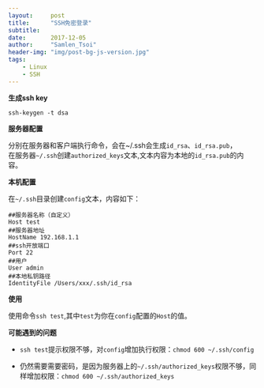 ```yaml
---
layout:     post
title:      "SSH免密登录"
subtitle:   
date:       2017-12-05
author:     "Samlen_Tsoi"
header-img: "img/post-bg-js-version.jpg"
tags:
    - Linux
    - SSH
---
```



**生成ssh key**

```
ssh-keygen -t dsa
```

**服务器配置**  

分别在服务器和客户端执行命令，会在~/.ssh会生成`id_rsa`、`id_rsa.pub`，  
在服务器`~/.ssh`创建`authorized_keys`文本,文本内容为本地的`id_rsa.pub`的内容。

**本机配置**  

在`~/.ssh`目录创建`config`文本，内容如下：
```
##服务器名称（自定义）
Host test
##服务器地址
HostName 192.168.1.1
##ssh开放端口
Port 22
##用户
User admin
##本地私钥路径
IdentityFile /Users/xxx/.ssh/id_rsa
```

**使用**  

使用命令`ssh test`,其中`test`为你在`config`配置的`Host`的值。

**可能遇到的问题**

* `ssh test`提示权限不够，对`config`增加执行权限：`chmod 600 ~/.ssh/config`

* 仍然需要需要密码，是因为服务器上的`~/.ssh/authorized_keys`权限不够，同样增加权限：`chmod 600 ~/.ssh/authorized_keys`

